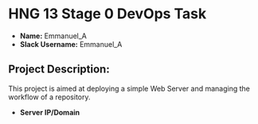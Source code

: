# HNG 13 Stage 0 DevOps Task

* **Name:** Emmanuel_A
* **Slack Username:** Emmanuel_A

## Project Description:
This project is aimed at deploying a simple Web Server and managing the workflow of a repository.

* **Server IP/Domain**

